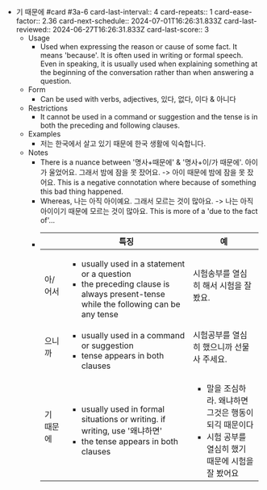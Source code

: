 - 기 때문에 #card #3a-6
  card-last-interval:: 4
  card-repeats:: 1
  card-ease-factor:: 2.36
  card-next-schedule:: 2024-07-01T16:26:31.833Z
  card-last-reviewed:: 2024-06-27T16:26:31.833Z
  card-last-score:: 3
	- Usage
		- Used when expressing the reason or cause of some fact. It means 'because'.
		  It is often used in writing or formal speech. Even in speaking, it is usually used when explaining something at the beginning of the conversation rather than when answering a question.
	- Form
		- Can be used with verbs, adjectives, 있다, 없다, 이다 & 아니다
	- Restrictions
		- It cannot be used in a command or suggestion and the tense is in both the preceding and following clauses.
	- Examples
		- 저는 한국에서 살고 있기 때문에 한국 생활에 익숙합니다.
	- Notes
		- There is a nuance between '명사+때문에' & '명사+이/가 때문에'.
		  아이가 울었어요. 그래서 밤에 잠을 못 잤어요. -> 아이 때문에 밤에 잠을 못 잤어요.
		  This is a negative connotation where because of something this bad thing happened.
		- Whereas,
		  나는 아직 아이예요. 그래서 모르는 것이 많아요. -> 나는 아직 아이이기 때문에 모르는 것이 많아요.
		  This is more of a 'due to the fact of'...
		- ||특징|예|
		  |---|---|---|
		  |아/어서| <ul><li> usually used in a statement or a question </li><li>the preceding clause is always present-tense while the following can be any tense</li></ul> | 시험송부를 열심히 해서 시험을 잘 봤요.|
		  |으니까| <ul><li>usually used in a command or suggestion</li><li>tense appears in both clauses</li></ul> | 시험공부를 열심히 했으니까 선물 사 주세요. |
		  |기 때문에|<ul><li>usually used in formal situations or writing. if writing, use '왜냐하면'</li><li>the tense appears in both clauses</li></ul>| <ul><li>말을 조심하라. 왜냐하면 그것은 행동이 되긱 때문이다</li><li>시험 공부를 열심히 했기 때문에 시험을 잘 봤어요</li></ul> |